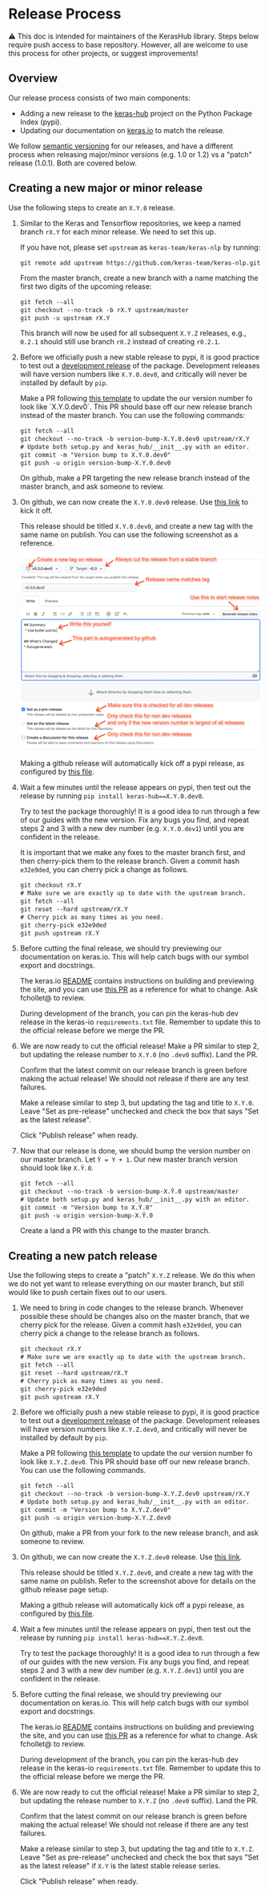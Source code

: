 # Release Process

⚠️ This doc is intended for maintainers of the KerasHub library. Steps below
require push access to base repository. However, all are welcome to use this
process for other projects, or suggest improvements!

## Overview

Our release process consists of two main components:

- Adding a new release to the [keras-hub](https://pypi.org/project/keras-hub/)
  project on the Python Package Index (pypi).
- Updating our documentation on [keras.io](https://keras.io/keras_nlp/) to match
  the release.

We follow [semantic versioning](https://semver.org/) for our releases, and
have a different process when releasing major/minor versions (e.g. 1.0 or
1.2) vs a "patch" release (1.0.1). Both are covered below.

## Creating a new major or minor release

Use the following steps to create an `X.Y.0` release.

1. Similar to the Keras and Tensorflow repositories, we keep a named branch
   `rX.Y` for each minor release. We need to set this up.

   If you have not, please set
   `upstream` as `keras-team/keras-nlp` by running:
   
   ```shell
   git remote add upstream https://github.com/keras-team/keras-nlp.git
   ```

   From the master branch, create a new branch with a name matching the first
   two digits of the upcoming release:

   ```shell
   git fetch --all
   git checkout --no-track -b rX.Y upstream/master
   git push -u upstream rX.Y
   ```

   This branch will now be used for all subsequent `X.Y.Z` releases, e.g., `0.2.1` should
   still use branch `r0.2` instead of creating `r0.2.1`.

2. Before we officially push a new stable release to pypi, it is good practice to
   test out a [development release](https://pythonpackaging.info/07-Package-Release.html#Versioning-your-code)
   of the package. Development releases will have version numbers like
   `X.Y.0.dev0`, and critically will never be installed by default by `pip`.

   Make a PR following [this template]([https://github.com/keras-team/keras-nlp/pull/456/files](https://github.com/keras-team/keras-nlp/pull/1638))
   to update the our version number fo look like `X.Y.0.dev0`. This PR should
   base off our new release branch instead of the master branch. You can use the
   following commands:

   ```shell
   git fetch --all
   git checkout --no-track -b version-bump-X.Y.0.dev0 upstream/rX.Y
   # Update both setup.py and keras_hub/__init__.py with an editor.
   git commit -m "Version bump to X.Y.0.dev0"
   git push -u origin version-bump-X.Y.0.dev0
   ```

   On github, make a PR targeting the new release branch instead of the master
   branch, and ask someone to review.

3. On github, we can now create the `X.Y.0.dev0` release. Use
   [this link](https://github.com/keras-team/keras-nlp/releases/new) to kick it
   off.

   This release should be titled `X.Y.0.dev0`, and create a new tag with the
   same name on publish. You can use the following screenshot as a reference.

   ![Release page screenshot](.github/assets/release_screenshot.png)

   Making a github release will automatically kick off a pypi release, as
   configured by [this file](.github/workflows/publish-to-pypi.yml).

4. Wait a few minutes until the release appears on pypi, then test out the
   release by running `pip install keras-hub==X.Y.0.dev0`.

   Try to test the package thoroughly! It is a good idea to run through a few
   of our guides with the new version. Fix any bugs you find, and repeat steps
   2 and 3 with a new dev number (e.g. `X.Y.0.dev1`) until you are confident in
   the release.

   It is important that we make any fixes to the master branch first, and
   then cherry-pick them to the release branch. Given a commit hash `e32e9ded`,
   you can cherry pick a change as follows.

   ```shell
   git checkout rX.Y
   # Make sure we are exactly up to date with the upstream branch.
   git fetch --all
   git reset --hard upstream/rX.Y
   # Cherry pick as many times as you need.
   git cherry-pick e32e9ded
   git push upstream rX.Y
   ```

5. Before cutting the final release, we should try previewing our documentation
   on keras.io. This will help catch bugs with our symbol export and docstrings.

   The keras.io [README](https://github.com/keras-team/keras-io/)
   contains instructions on building and previewing the site, and you can use
   [this PR](https://github.com/keras-team/keras-io/pull/1134) as a reference
   for what to change. Ask fchollet@ to review.

   During development of the branch, you can pin the keras-hub dev release in
   the keras-io `requirements.txt` file. Remember to update this to the official
   release before we merge the PR.

6. We are now ready to cut the official release! Make a PR similar to step 2,
   but updating the release number to `X.Y.0` (no `.dev0` suffix). Land the PR.

   Confirm that the latest commit on our release branch is green before making
   the actual release! We should not release if there are any test failures.

   Make a release similar to step 3, but updating the tag and title to `X.Y.0`.
   Leave "Set as pre-release" unchecked and check the box that says
   "Set as the latest release".

   Click "Publish release" when ready.

7. Now that our release is done, we should bump the version number on our
   master branch. Let `Ŷ = Y + 1`. Our new master branch version should look
   like `X.Ŷ.0`.

   ```shell
   git fetch --all
   git checkout --no-track -b version-bump-X.Ŷ.0 upstream/master
   # Update both setup.py and keras_hub/__init__.py with an editor.
   git commit -m "Version bump to X.Ŷ.0"
   git push -u origin version-bump-X.Ŷ.0
   ```

   Create a land a PR with this change to the master branch.

## Creating a new patch release

Use the following steps to create a "patch" `X.Y.Z` release. We do this when we
do not yet want to release everything on our master branch, but still would like
to push certain fixes out to our users.

1. We need to bring in code changes to the release branch. Whenever possible
   these should be changes also on the master branch, that we cherry pick for
   the release. Given a commit hash `e32e9ded`, you can cherry pick a change
   to the release branch as follows.

   ```shell
   git checkout rX.Y
   # Make sure we are exactly up to date with the upstream branch.
   git fetch --all
   git reset --hard upstream/rX.Y
   # Cherry pick as many times as you need.
   git cherry-pick e32e9ded
   git push upstream rX.Y
   ```

2. Before we officially push a new stable release to pypi, it is good practice to
   test out a [development release](https://pythonpackaging.info/07-Package-Release.html#Versioning-your-code)
   of the package. Development releases will have version numbers like
   `X.Y.Z.dev0`, and critically will never be installed by default by `pip`.

   Make a PR following [this template](https://github.com/keras-team/keras-nlp/pull/456/files)
   to update the our version number fo look like `X.Y.Z.dev0`. This PR should
   base off our new release branch. You can use the following commands.

   ```shell
   git fetch --all
   git checkout --no-track -b version-bump-X.Y.Z.dev0 upstream/rX.Y
   # Update both setup.py and keras_hub/__init__.py with an editor.
   git commit -m "Version bump to X.Y.Z.dev0"
   git push -u origin version-bump-X.Y.Z.dev0
   ```

   On github, make a PR from your fork to the new release branch, and ask
   someone to review.

3. On github, we can now create the `X.Y.Z.dev0` release. Use
   [this link](https://github.com/keras-team/keras-nlp/releases/new).

   This release should be titled `X.Y.Z.dev0`, and create a new tag with the
   same name on publish. Refer to the screenshot above for details on the
   github release page setup.

   Making a github release will automatically kick off a pypi release, as
   configured by [this file](.github/workflows/publish-to-pypi.yml).

4. Wait a few minutes until the release appears on pypi, then test out the
   release by running `pip install keras-hub==X.Y.Z.dev0`.

   Try to test the package thoroughly! It is a good idea to run through a few
   of our guides with the new version. Fix any bugs you find, and repeat steps
   2 and 3 with a new dev number (e.g. `X.Y.Z.dev1`) until you are confident in
   the release.

5. Before cutting the final release, we should try previewing our documentation
   on keras.io. This will help catch bugs with our symbol export and docstrings.

   The keras.io [README](https://github.com/keras-team/keras-io/)
   contains instructions on building and previewing the site, and you can use
   [this PR](https://github.com/keras-team/keras-io/pull/1134) as a reference
   for what to change. Ask fchollet@ to review.

   During development of the branch, you can pin the keras-hub dev release in
   the keras-io `requirements.txt` file. Remember to update this to the official
   release before we merge the PR.

6. We are now ready to cut the official release! Make a PR similar to step 2,
   but updating the release number to `X.Y.Z` (no `.dev0` suffix). Land the PR.

   Confirm that the latest commit on our release branch is green before making
   the actual release! We should not release if there are any test failures.

   Make a release similar to step 3, but updating the tag and title to `X.Y.Z`.
   Leave "Set as pre-release" unchecked and check the box that says
   "Set as the latest release" if `X.Y` is the latest stable release series.

   Click "Publish release" when ready.
